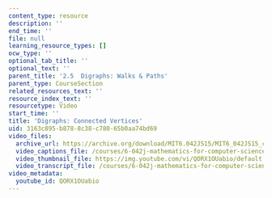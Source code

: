 ```yaml
---
content_type: resource
description: ''
end_time: ''
file: null
learning_resource_types: []
ocw_type: ''
optional_tab_title: ''
optional_text: ''
parent_title: '2.5  Digraphs: Walks & Paths'
parent_type: CourseSection
related_resources_text: ''
resource_index_text: ''
resourcetype: Video
start_time: ''
title: 'Digraphs: Connected Vertices'
uid: 3163c895-b878-8c38-c780-65b0aa74bd69
video_files:
  archive_url: https://archive.org/download/MIT6.042JS15/MIT6_042JS15_connected_ipod.mp4
  video_captions_file: /courses/6-042j-mathematics-for-computer-science-spring-2015/7e1156fba996550781f102d0cea51515_QORX1OUabio.vtt
  video_thumbnail_file: https://img.youtube.com/vi/QORX1OUabio/default.jpg
  video_transcript_file: /courses/6-042j-mathematics-for-computer-science-spring-2015/8d8b044731e4f48cbc902452a8ee6c19_QORX1OUabio.pdf
video_metadata:
  youtube_id: QORX1OUabio
---
```

